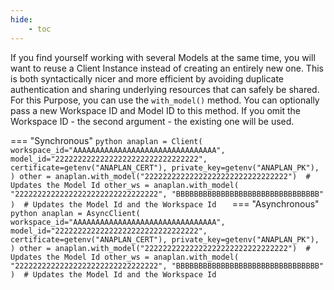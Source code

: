 ```yaml
--- 
hide:
    - toc
--- 
```


If you find yourself working with several Models at the same time, you will want to reuse a Client Instance instead of
creating an entirely new one. This is both syntactically nicer and more efficient by avoiding duplicate authentication 
and sharing underlying resources that can safely be shared. For this Purpose, you can use the `with_model()` method. 
You can optionally pass a new Workspace ID and Model ID to this method. If you omit the Workspace ID - the second 
argument - the existing one will be used.

=== "Synchronous"
    ```python
    anaplan = Client(
        workspace_id="AAAAAAAAAAAAAAAAAAAAAAAAAAAAAAAA",
        model_id="22222222222222222222222222222222",
        certificate=getenv("ANAPLAN_CERT"),
        private_key=getenv("ANAPLAN_PK"),
    )
    other = anaplan.with_model("22222222222222222222222222222222")  # Updates the Model Id
    other_ws = anaplan.with_model(
        "22222222222222222222222222222222", "BBBBBBBBBBBBBBBBBBBBBBBBBBBBBBBB"
    )  # Updates the Model Id and the Workspace Id  
    ```
=== "Asynchronous"
    ```python
    anaplan = AsyncClient(
        workspace_id="AAAAAAAAAAAAAAAAAAAAAAAAAAAAAAAA",
        model_id="22222222222222222222222222222222",
        certificate=getenv("ANAPLAN_CERT"),
        private_key=getenv("ANAPLAN_PK"),
    )
    other = anaplan.with_model("22222222222222222222222222222222")  # Updates the Model Id
    other_ws = anaplan.with_model(
        "22222222222222222222222222222222", "BBBBBBBBBBBBBBBBBBBBBBBBBBBBBBBB"
    )  # Updates the Model Id and the Workspace Id
    ```
